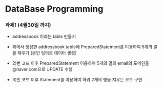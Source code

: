 # DataBase Programming


### 과제1 (4월30일 까지)

* addressbook 이라는 table 만들기

* 위에서 생성한 addressbook table에 PreparedStatement를 이용하여 5개의 열을 채우기 (본인 임의로 데이터 생성)


* 2)번 코드 이후 PreparedStatement 이용하여 5개의 열의 email의 도메인을 @naver.com으로 UPDATE 수행


* 3)번 코드 이후 Statement를 이용하여 하위 2개의 행을 지우는 코드 구현
 